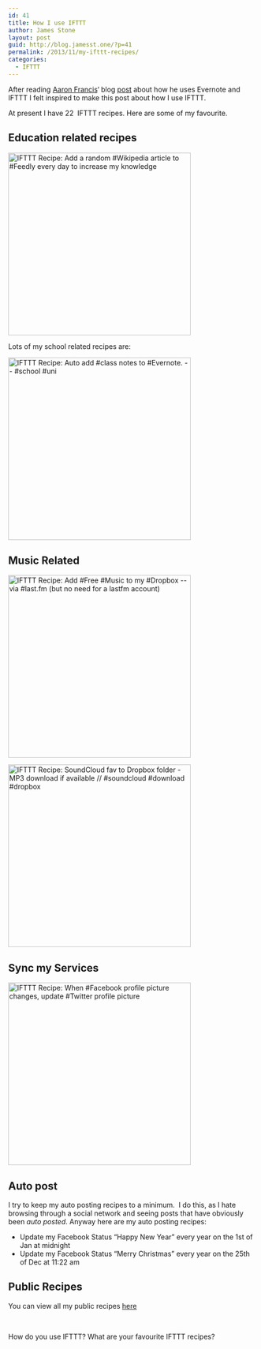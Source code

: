 ```yaml
---
id: 41
title: How I use IFTTT
author: James Stone
layout: post
guid: http://blog.jamesst.one/?p=41
permalink: /2013/11/my-ifttt-recipes/
categories:
  - IFTTT
---
```

After reading&nbsp;<a href="http://aaronfrancis.com/" rel="bookmark">Aaron Francis</a>&#8216; blog [post](http://aaronfrancis.com/blog/2013/2/26/how-i-use-evernote-and-ifttt) about how he uses Evernote and IFTTT I felt inspired to make this post about how I use IFTTT.

At present I have 22 &nbsp;IFTTT recipes. Here are some of my favourite.

## Education related recipes

<a class="embed_recipe embed_recipe-l_77" id="embed_recipe-102035" href="https://ifttt.com/view_embed_recipe/102035" target="_blank"><img alt="IFTTT Recipe: Add a random #Wikipedia article to #Feedly every day to increase my knowledge" src="https://ifttt.com/recipe_embed_img/102035" width="370px" /></a>

Lots of my school related recipes are:

<a class="embed_recipe embed_recipe-l_51" id="embed_recipe-121707" href="https://ifttt.com/view_embed_recipe/121707" target="_blank"><img alt="IFTTT Recipe: Auto add #class notes to #Evernote. -- #school #uni" src="https://ifttt.com/recipe_embed_img/121707" width="370px" /></a>

## Music Related

<a class="embed_recipe embed_recipe-l_83" id="embed_recipe-106702" href="https://ifttt.com/view_embed_recipe/106702" target="_blank"><img alt="IFTTT Recipe: Add #Free #Music to my #Dropbox  -- via #last.fm (but no need for a lastfm account)" src="https://ifttt.com/recipe_embed_img/106702" width="370px" /></a>

<a class="embed_recipe embed_recipe-l_94" id="embed_recipe-15575" href="https://ifttt.com/view_embed_recipe/15575" target="_blank"><img alt="IFTTT Recipe: SoundCloud fav to Dropbox folder - MP3 download if available // #soundcloud #download #dropbox" src="https://ifttt.com/recipe_embed_img/15575" width="370px" /></a>

## Sync my Services

<a class="embed_recipe embed_recipe-l_71" id="embed_recipe-8981" href="https://ifttt.com/view_embed_recipe/8981" target="_blank"><img alt="IFTTT Recipe: When #Facebook profile picture changes, update #Twitter profile picture" src="https://ifttt.com/recipe_embed_img/8981" width="370px" /></a>



## Auto post

I try to keep my auto posting recipes to a minimum. &nbsp;I do this, as I hate browsing through a social network and seeing posts that have obviously been *auto posted*. Anyway here are my auto posting recipes:

  * Update my Facebook Status &#8220;Happy New Year&#8221; every year on the 1st of Jan at midnight
  * Update my Facebook Status &#8220;Merry Christmas&#8221; every year on the 25th of Dec at 11:22 am

## Public Recipes

You can view all my public recipes <a href="https://ifttt.com/p/jamesmstone" target="_blank">here</a>

&nbsp;

How do you use IFTTT? What are your favourite IFTTT recipes?

 [1]: http://aaronfrancis.com/blog/2013/2/26/how-i-use-evernote-and-ifttt